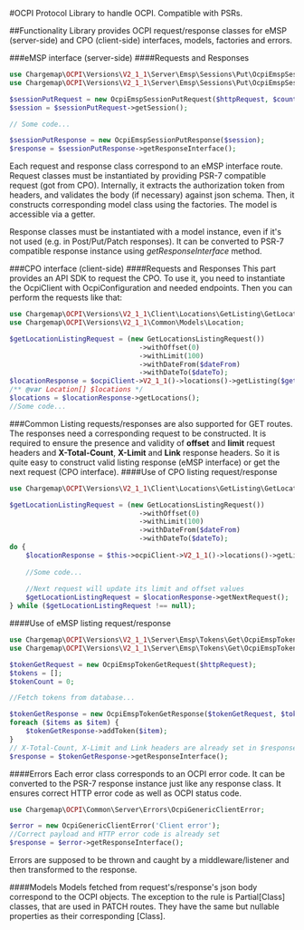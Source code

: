 #OCPI Protocol
Library to handle OCPI. Compatible with PSRs.

##Functionality
Library provides OCPI request/response classes for eMSP (server-side) and CPO (client-side) interfaces, models, factories and errors.

###eMSP interface (server-side)
####Requests and Responses
```php
use Chargemap\OCPI\Versions\V2_1_1\Server\Emsp\Sessions\Put\OcpiEmspSessionPutRequest;
use Chargemap\OCPI\Versions\V2_1_1\Server\Emsp\Sessions\Put\OcpiEmspSessionPutResponse;

$sessionPutRequest = new OcpiEmspSessionPutRequest($httpRequest, $countryCode, $partyId, $sessionId);
$session = $sessionPutRequest->getSession();

// Some code...

$sessionPutResponse = new OcpiEmspSessionPutResponse($session);
$response = $sessionPutResponse->getResponseInterface();
```
Each request and response class correspond to an eMSP interface route.
Request classes must be instantiated by providing PSR-7 compatible request (got from CPO).
Internally, it extracts the authorization token from headers, and validates the body (if necessary) against json schema.
Then, it constructs corresponding model class using the factories.
The model is accessible via a getter.

Response classes must be instantiated with a model instance, even if it's not used (e.g. in Post/Put/Patch responses).
It can be converted to PSR-7 compatible response instance using *getResponseInterface* method.

###CPO interface (client-side)
####Requests and Responses
This part provides an API SDK to request the CPO. To use it, you need to instantiate the OcpiClient
with OcpiConfiguration and needed endpoints. Then you can perform the requests like that:
```php
use Chargemap\OCPI\Versions\V2_1_1\Client\Locations\GetListing\GetLocationsListingRequest;
use Chargemap\OCPI\Versions\V2_1_1\Common\Models\Location;

$getLocationListingRequest = (new GetLocationsListingRequest())
                                ->withOffset(0)
                                ->withLimit(100)
                                ->withDateFrom($dateFrom)
                                ->withDateTo($dateTo);
$locationResponse = $ocpiClient->V2_1_1()->locations()->getListing($getLocationListingRequest);
/** @var Location[] $locations */
$locations = $locationResponse->getLocations();
//Some code...
```
###Common
Listing requests/responses are also supported for GET routes.
The responses need a corresponding request to be constructed.
It is required to ensure the presence and validity of
__offset__ and __limit__ request headers and
__X-Total-Count__, __X-Limit__ and __Link__ response headers.
So it is quite easy to construct valid listing response (eMSP interface) or get the next request (CPO interface).
####Use of CPO listing request/response
```php
use Chargemap\OCPI\Versions\V2_1_1\Client\Locations\GetListing\GetLocationsListingRequest;

$getLocationListingRequest = (new GetLocationsListingRequest())
                                ->withOffset(0)
                                ->withLimit(100)
                                ->withDateFrom($dateFrom)
                                ->withDateTo($dateTo);
do {
    $locationResponse = $this->ocpiClient->V2_1_1()->locations()->getListing($getLocationListingRequest);
    
    //Some code...     
    
    //Next request will update its limit and offset values
    $getLocationListingRequest = $locationResponse->getNextRequest();
} while ($getLocationListingRequest !== null);
```
####Use of eMSP listing request/response
```php
use Chargemap\OCPI\Versions\V2_1_1\Server\Emsp\Tokens\Get\OcpiEmspTokenGetRequest;
use Chargemap\OCPI\Versions\V2_1_1\Server\Emsp\Tokens\Get\OcpiEmspTokenGetResponse;

$tokenGetRequest = new OcpiEmspTokenGetRequest($httpRequest);
$tokens = [];
$tokenCount = 0;

//Fetch tokens from database...

$tokenGetResponse = new OcpiEmspTokenGetResponse($tokenGetRequest, $tokenCount, count($tokens));
foreach ($items as $item) {
    $tokenGetResponse->addToken($item);
}
// X-Total-Count, X-Limit and Link headers are already set in $response
$response = $tokenGetResponse->getResponseInterface();
```
####Errors
Each error class corresponds to an OCPI error code.
It can be converted to the PSR-7 response instance just like any response class.
It ensures correct HTTP error code as well as OCPI status code.

```php
use Chargemap\OCPI\Common\Server\Errors\OcpiGenericClientError;

$error = new OcpiGenericClientError('Client error');
//Correct payload and HTTP error code is already set
$response = $error->getResponseInterface();
```

Errors are supposed to be thrown and caught by a middleware/listener and then transformed to the response.

####Models
Models fetched from request's/response's json body correspond to the OCPI objects.
The exception to the rule is Partial[Class] classes, that are used in PATCH routes.
They have the same but nullable properties as their corresponding [Class].
